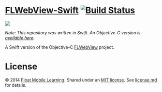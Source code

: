 # [FLWebView-Swift](https://github.com/floatlearning/FLWebView-Swift) [![Build Status](https://travis-ci.org/floatlearning/FLWebView-Swift.svg)](https://travis-ci.org/floatlearning/FLWebView-Swift)

[![](https://avatars0.githubusercontent.com/u/590014)](http://floatlearning.com/)

*Note: This repository was written in Swift. An Objective-C version is [available here](https://github.com/floatlearning/FLWebView).*

A Swift version of the Objective-C [FLWebView](https://github.com/floatlearning/FLWebView) project.

# License

&copy; 2014 [Float Mobile Learning](http://floatlearning.com/). Shared under an [MIT license](https://en.wikipedia.org/wiki/MIT_License). See [license.md](./license.md) for details.
